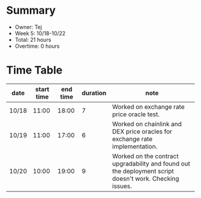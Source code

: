 # Summary
* Owner: Tej
* Week 5: 10/18-10/22
* Total: 21 hours
* Overtime: 0 hours

# Time Table
| date  | start time  | end time | duration  |  note |
|---|---|---|---|---|
| 10/18  | 11:00  | 18:00  | 7  | Worked on exchange rate price oracle test. |
| 10/19  | 11:00  | 17:00  | 6  | Worked on chainlink and DEX price oracles for exchange rate implementation. |
| 10/20  | 10:00  | 19:00  | 9  | Worked on the contract upgradability and found out the deployment script doesn't work. Checking issues. |